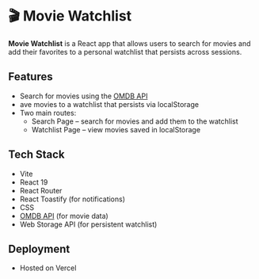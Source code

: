 # 🎬 Movie Watchlist
**Movie Watchlist** is a React app that allows users to search for movies and add their favorites to a personal watchlist that persists across sessions.

## Features
- Search for movies using the [OMDB API](https://www.omdbapi.com/)
- ave movies to a watchlist that persists via localStorage
- Two main routes:
    * Search Page – search for movies and add them to the watchlist
    * Watchlist Page – view movies saved in localStorage

## Tech Stack
- Vite
- React 19
- React Router 
- React Toastify (for notifications)
- CSS
- [OMDB API](https://www.omdbapi.com/) (for movie data)
- Web Storage API (for persistent watchlist)

## Deployment
- Hosted on Vercel
